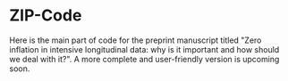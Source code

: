 # ZIP-Code
Here is the main part of code for the preprint manuscript titled "Zero inflation in intensive longitudinal data: why is it important and how should we deal with it?". A more complete and user-friendly version is upcoming soon. 
